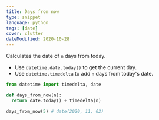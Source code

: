 ```yaml
---
title: Days from now
type: snippet
language: python
tags: [date]
cover: clutter
dateModified: 2020-10-28
---
```


Calculates the date of `n` days from today.

- Use `datetime.date.today()` to get the current day.
- Use `datetime.timedelta` to add `n` days from today's date.

```py
from datetime import timedelta, date

def days_from_now(n):
  return date.today() + timedelta(n)

days_from_now(5) # date(2020, 11, 02)
```
